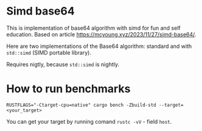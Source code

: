 # Simd base64

This is implementation of base64 algorithm with simd for fun and self education. Based on article https://mcyoung.xyz/2023/11/27/simd-base64/.

Here are two implementations of the Base64 algorithm: standard and with `std::simd` (SIMD portable library).

Requires nigtly, because `std::simd` is nightly.

# How to run benchmarks

`RUSTFLAGS="-Ctarget-cpu=native" cargo bench -Zbuild-std --target=<your_target>`

You can get your target by running comand `rustc -vV` - field `host`.

